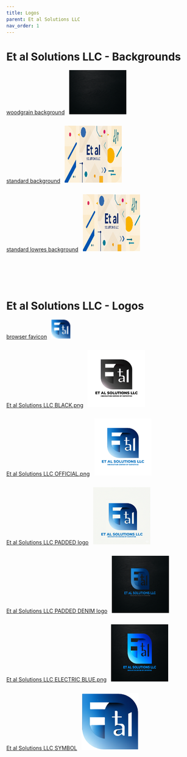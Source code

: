 ```yaml
---
title: Logos
parent: Et al Solutions LLC
nav_order: 1
---
```


# Et al Solutions LLC - Backgrounds
[woodgrain background](/assets/et-al-solutions-llc/logos/woodgrain.png)&nbsp;&nbsp;
<img style="height: auto; width:150px;" src="/assets/et-al-solutions-llc/logos/woodgrain.png" />
<span style="line-height: 5;"><br /></span>
[standard background](/assets/et-al-solutions-llc/logos/background-image.png)&nbsp;&nbsp;
<img height="150" width="150" src="/assets/et-al-solutions-llc/logos/background-image.png" />
<span style="line-height: 5;"><br /></span>
[standard lowres background](/asset/set-al-solutions-llc/logos/background-image-lowres.jpg)&nbsp;&nbsp;
<img height="150" width="150" src="/assets/et-al-solutions-llc/logos/background-image-lowres.jpg" />

<span style="line-height: 5;"><br /></span>
# Et al Solutions LLC - Logos
[browser favicon](/assets/et-al-solutions-llc/logos/browserfavicon.png)&nbsp;&nbsp;
<img height="50" width="50" src="/assets/et-al-solutions-llc/logos/browserfavicon.png" />
<span style="line-height: 5;"><br /></span>
[Et al Solutions LLC BLACK.png](/assets/et-al-solutions-llc/logos/Et-al-Solutions-LLC-BLACK.png)&nbsp;&nbsp;
<img height="150" width="150" src="/assets/et-al-solutions-llc/logos/et-al-solutions-llc-BLACK.png" />
<span style="line-height: 5;"><br /></span>
[Et al Solutions LLC OFFICIAL.png](/assets/et-al-solutions-llc/logos/Et-al-Solutions-LLC-OFFICIAL.png)&nbsp;&nbsp;
<img height="150" width="150" src="/assets/et-al-solutions-llc/logos/et-al-solutions-llc-OFFICIAL.png" />
<span style="line-height: 5;"><br /></span>
[Et al Solutions LLC PADDED logo](/assets/et-al-solutions-llc/logos/et-al-solutions-llc-PADDED.png)&nbsp;&nbsp;
<img height="150" width="150" src="/assets/et-al-solutions-llc/logos/et-al-solutions-llc-PADDED.png" />
<span style="line-height: 5;"><br /></span>
[Et al Solutions LLC PADDED DENIM logo](/assets/et-al-solutions-llc/logos/et-al-solutions-llc-PADDED-DENIM.png)&nbsp;&nbsp;
<img height="150" width="150" src="/assets/et-al-solutions-llc/logos/et-al-solutions-llc-PADDED-DENIM.png" />
<span style="line-height: 5;"><br /></span>
[Et al Solutions LLC ELECTRIC BLUE.png](/assets/et-al-solutions-llc/logos/Et-al-Solutions-LLC-PADDED-ELECTRIC-BLUE.png)&nbsp;&nbsp;
<img height="150" width="150" src="/assets/et-al-solutions-llc/logos/et-al-solutions-llc-PADDED-ELECTRIC-BLUE.png" />
<span style="line-height: 5;"><br /></span>
[Et al Solutions LLC SYMBOL](/assets/et-al-solutions-llc/logos/Et-al-Solutions-LLC-SYMBOL.png)&nbsp;&nbsp;
 <img height="150" width="150" src="/assets/et-al-solutions-llc/logos/et-al-solutions-llc-SYMBOL.png" />



